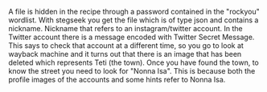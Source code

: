 A file is hidden in the recipe through a password contained in the "rockyou" wordlist. 
With stegseek you get the file which is of type json and contains a nickname. Nickname that refers to an instagram/twitter account. 
In the Twitter account there is a message encoded with Twitter Secret Message. This says to check that account at a different time, so you go to look at wayback machine 
and it turns out that there is an image that has been deleted which represents Teti (the town). Once you have found the town, to know the street you need to look 
for "Nonna Isa". This is because both the profile images of the accounts and some hints refer to Nonna Isa.